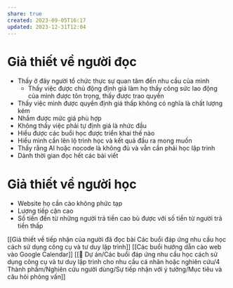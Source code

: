 ```yaml
---
share: true
created: 2023-09-05T16:17
updated: 2023-12-31T12:04
---
```


# Giả thiết về người đọc
- Thấy ở đây người tổ chức thực sự quan tâm đến nhu cầu của mình
	- Thấy việc được chủ động định giá làm họ thấy công sức lao động của mình được tôn trọng, thấy được trao quyền
- Thấy việc mình được quyền định giá thấp không có nghĩa là chất lượng kém
- Nhắm được mức giá phù hợp
- Không thấy việc phải tự định giá là nhức đầu
- Hiểu được các buổi học được triển khai thế nào
- Hiểu mình cần lên lộ trình học và kết quả đầu ra mong muốn
- Thấy rằng AI hoặc nocode là không đủ và vẫn cần phải học lập trình
- Dành thời gian đọc hết các bài viết

# Giả thiết về người học
- Website họ cần cào không phức tạp
- Lượng tiếp cận cao
- Số tiền đến từ những người trả tiền cao bù được với số tiền từ người trả tiền thấp

[[Giả thiết về tiếp nhận của người đã đọc bài Các buổi đáp ứng nhu cầu học cách sử dụng công cụ và tư duy lập trình]]
[[Các buổi hướng dẫn cào web vào Google Calendar]]
[[📐 Dự án/Các buổi đáp ứng nhu cầu học cách sử dụng công cụ và tư duy lập trình cho nhu cầu cá nhân hoặc nghiên cứu/4 Thành phẩm/Nghiên cứu người dùng/Sự tiếp nhận với ý tưởng/Mục tiêu và câu hỏi phỏng vấn]]